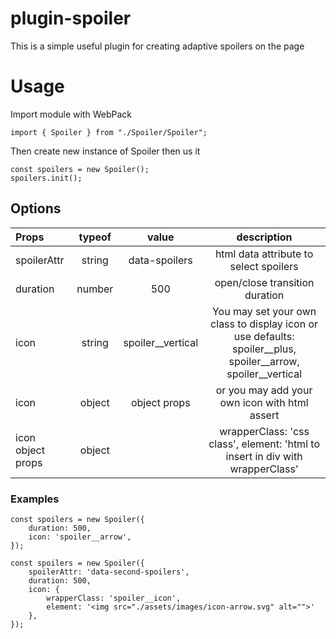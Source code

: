# plugin-spoiler
This is a simple useful plugin for creating adaptive spoilers on the page

# Usage
Import module with WebPack
```
import { Spoiler } from "./Spoiler/Spoiler";
```

Then create new instance of Spoiler then us it
```
const spoilers = new Spoiler();
spoilers.init();
```

## Options
| Props | typeof | value | description |
|:----------------|:---------:|:----------------:|:----------------:|
| spoilerAttr| string | data-spoilers | html data attribute to select spoilers|
| duration | number | 500 | open/close transition duration |
|icon | string | spoiler__vertical | You may set your own class to display icon or use defaults: spoiler__plus, spoiler__arrow, spoiler__vertical |
| icon | object | object props | or you may add your own icon with html assert |
| icon object props | object | | wrapperClass: 'css class', element: 'html to insert in div with wrapperClass' |

### Examples

```
const spoilers = new Spoiler({
    duration: 500,
    icon: 'spoiler__arrow',
});
```

```
const spoilers = new Spoiler({
    spoilerAttr: 'data-second-spoilers',
    duration: 500,
    icon: {
        wrapperClass: 'spoiler__icon',
        element: '<img src="./assets/images/icon-arrow.svg" alt="">'
    },
});
```

